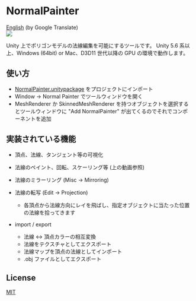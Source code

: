 # NormalPainter
[English](https://translate.google.com/translate?sl=ja&tl=en&u=https://github.com/unity3d-jp/NormalPainter) (by Google Translate)  
![](https://user-images.githubusercontent.com/1488611/27468607-b3e9e4d0-5825-11e7-954d-fca1a7a50417.gif)

Unity 上でポリゴンモデルの法線編集を可能にするツールです。
Unity 5.6 系以上、Windows (64bit) or Mac、D3D11 世代以降の GPU の環境で動作します。

## 使い方
- [NormalPainter.unitypackage](https://github.com/unity3d-jp/NormalPainter/releases/download/20170703/NormalPainter.unitypackage) をプロジェクトにインポート
- Window -> Normal Painter でツールウィンドウを開く
- MeshRenderer か SkinnedMeshRenderer を持つオブジェクトを選択するとツールウィンドウに "Add NormalPainter" が出てくるのでそれでコンポーネントを追加


## 実装されている機能
- 頂点、法線、タンジェント等の可視化
- 法線のペイント、回転、スケーリング等 (上の動画参照)
- 法線のミラーリング (Misc -> Mirroring)
- 法線の転写 (Edit -> Projection)
  - 各頂点から法線方向にレイを飛ばし、指定オブジェクトに当たった位置の法線を拾ってきます

- import / export
  - 法線 <-> 頂点カラーの相互変換
  - 法線をテクスチャとしてエクスポート
  - 法線マップを頂点の法線としてインポート
  - .obj ファイルとしてエクスポート


## License
[MIT](LICENSE.txt)
